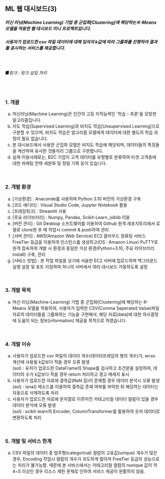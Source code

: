 <!DOCTYPE html>
<html lang="en">
<head>
    <meta charset="UTF-8">
    <meta name="viewport" content="width=device-width, initial-scale=1.0">
</head>


<body>
    <h2>ML 웹 대시보드(3)</h2>
    <h5>머신 러닝(Machine Learning) 기법 중 군집화[Clustering]에 해당하는 K-Means 모델을 적용한 웹 대시보드 미니 프로젝트입니다.</h5>
    <h5>사용자가 업로드한 csv 파일 데이터에 대해 임의의 k값에 따라 그룹화를 진행하여 결과를 표시하는 서비스를 제공합니다.</h5>
<br>
    <h6>■링크 : 링크 삽입 자리</h6>
<br>
<!--목차 1. 머신러닝 간략 소개-->
    <h3>1. 개괄</h3>
  <ol start="1" type="a">
    <li>머신러닝(Machine Learning)은 인간의 고등 지적능력인 '학습 - 추론'을 모방한 알고리즘입니다.</li>
    <li>지도 학습[Supervised Learning]과 비지도 학습[Unsupervised Learning]으로 구분할 수 있으며, 비지도 학습은 알고리즘 모델에게 데이터에 대한 별도의 학습 과정이 필요 없습니다.</li>
    <li>본 대시보드에서 사용한 군집화 모델은 비지도 학습에 해당되며, 데이터들의 특징들을 계산하여 유사한 것들끼리 그룹으로 구분합니다.</li>
    <li>실제 이용사례로는, B2C 기업이 고객 데이터를 유형별로 분류하여 타겟 고객층에 대한 마케팅 전략 세분화 및 정밀 기획 등이 있습니다.</li>
  </ol>
<br>    
<!--목차 2. 개발환경 표기-->
    <h3>2. 개발 환경</h3>
  <ol start="1" type="a">
    <li>[가상환경] : Anaconde를 사용하여 Python 3.10 버전의 가상환경 구축</li>
    <li>[코드 에디터] : Visual Studio Code, Jupyter Notebook 활용</li>
    <li>[프레임워크] : Streamlit 사용</li>
    <li>[주요 라이브러리] : Numpy, Pandas, Scikit-Learn, joblib 이용</li>
    <li>[버전 관리] : Git Desktop 소프트웨어를 이용하여 Github 원격 레포지토리에서 로컬로 clone한 후 매 작업시 commit & push하여 관리</li>
    <li>[서버 관리] : AWS(Amazon Web Service) EC2 클라우드 컴퓨팅 서비스 FreeTier 등급을 이용하여 인스턴스를 생성하고(OS : Amazon Linux) PuTTY로 원격 접속하여 개발 시 환경과 동일한 가상 환경(Python=3.10, 주요 라이브러리 install) 구축, 관리</li>
    <li>[서비스 방법] : 본 작업 파일을 상기에 서술한 EC2 서버에 업로드하여 백그라운드 실행 설정 및 포트 지정하여 하나의 서버에서 여러 대시보드 가동하도록 설정</li>
  </ol>
<br>
<!--목차 3. 개발 목적 표기-->
    <h3>3. 개발 목적</h3>
  <ol start="1" type="a">
    <li>머신 러닝(Machine-Learning) 기법 중 군집화[Clustering]에 해당하는 K-Means 모델을 적용하여, 사용자가 입력한 CSV(Comma Seperated Value)파일 자료의 데이터들을 그룹화하는 기능을 구현해서, 해당 자료[data]에 대한 의사결정에 도움이 되는 정보[information] 제공을 목적으로 하였습니다.</li>
  </ol>
<br>
<!--목차 4. 개발 이슈-->
    <h3>4. 개발 이슈</h3>
  <ol start="1" type="a">
    <li>사용자가 업로드한 csv 파일의 데이터 개수(데이터프레임의 행의 개수)가, wcss 계산에 사용될 k값보다 적을 경우 오류 발생<br>
        (sol) : 유저가 업로드한 DataFrame의 Shape를 검사하고 조건문을 설정하여, 데이터의 수가 k값보다 적을 경우 return 처리하고 경고 메세지 표시 </li>
    <li>사용자가 업로드한 자료에 결측값(NaN 등)이 존재할 경우 데이터 분석시 오류 발생<br>
        (sol) : isna() 메소드를 이용하여 결측값 존재 여부를 파악한 뒤 해당하는 데이터는 자동으로 삭제하도록 처리</li>
    <li>사용자가 업로드한 자료에 문자열로 이루어진 카테고리컬 데이터 컬럼이 있을 경우 데이터 분석에 오류 발생<br>
        (sol) : scikit-learn의 Encoder, ColumnTransformer를 활용하여 숫자 데이터로 변환하도록 처리</li>
  </ol>
<br>
<!--목차 5. 개발 및 서비스 한계-->
    <h3>5. 개발 및 서비스 한계</h3>
  <ol start="1" type="a">
    <li>CSV 파일의 데이터 중 범주형(categorical) 컬럼의 고윳값(unique) 개수가 많은 경우, Encoding 작업시 컬럼의 개수가 과도하게 많아져 FreeTier 등급의 성능으로는 처리가 불가능함. 때문에 본 서비스에서는 카테고리컬 컬럼의 nunique 값이 약 4~5 이상인 경우 리소스 제한 문제로 인하여 서비스 제공이 원활하지 않음.</li>
  </ol>
</body>
</html>